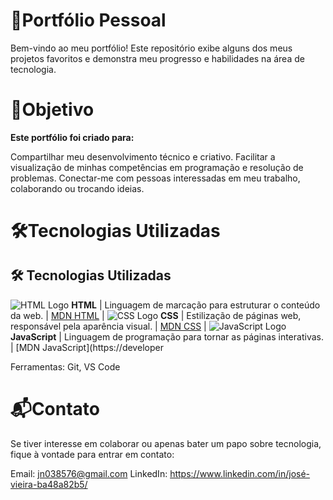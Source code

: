 # 💼Portfólio Pessoal

Bem-vindo ao meu portfólio! Este repositório exibe alguns dos meus projetos favoritos e demonstra meu progresso e habilidades na área de tecnologia.

# 🎯Objetivo

**Este portfólio foi criado para:**

Compartilhar meu desenvolvimento técnico e criativo.
Facilitar a visualização de minhas competências em programação e resolução de problemas.
Conectar-me com pessoas interessadas em meu trabalho, colaborando ou trocando ideias.

# 🛠️Tecnologias Utilizadas

## 🛠️ Tecnologias Utilizadas
![HTML Logo](https://upload.wikimedia.org/wikipedia/commons/6/61/HTML5_logo_and_wordmark.svg) **HTML** | Linguagem de marcação para estruturar o conteúdo da web. | [MDN HTML](https://developer.mozilla.org/pt-BR/docs/Web/HTML) |
![CSS Logo](https://upload.wikimedia.org/wikipedia/commons/d/d5/CSS3_logo_and_wordmark.svg) **CSS** | Estilização de páginas web, responsável pela aparência visual. | [MDN CSS](https://developer.mozilla.org/pt-BR/docs/Web/CSS) |
![JavaScript Logo](https://upload.wikimedia.org/wikipedia/commons/6/6a/JavaScript-logo.png) **JavaScript** | Linguagem de programação para tornar as páginas interativas. | [MDN JavaScript](https://developer


Ferramentas: Git, VS Code

# 📬Contato

Se tiver interesse em colaborar ou apenas bater um papo sobre tecnologia, fique à vontade para entrar em contato:

Email: jn038576@gmail.com
LinkedIn: https://www.linkedin.com/in/josé-vieira-ba48a82b5/
